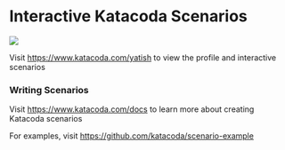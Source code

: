 # Interactive Katacoda Scenarios

[![](http://shields.katacoda.com/katacoda/yatish/count.svg)](https://www.katacoda.com/yatish "Get your profile on Katacoda.com")

Visit https://www.katacoda.com/yatish to view the profile and interactive scenarios

### Writing Scenarios
Visit https://www.katacoda.com/docs to learn more about creating Katacoda scenarios

For examples, visit https://github.com/katacoda/scenario-example
